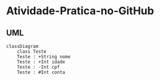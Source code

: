﻿# Atividade-Pratica-no-GitHub
 
## UML
```mermaid
classDiagram
    class Teste
    Teste : +String nome
    Teste : +Int idade
    Teste : -Int cpf
    Teste : #Int conta
```
